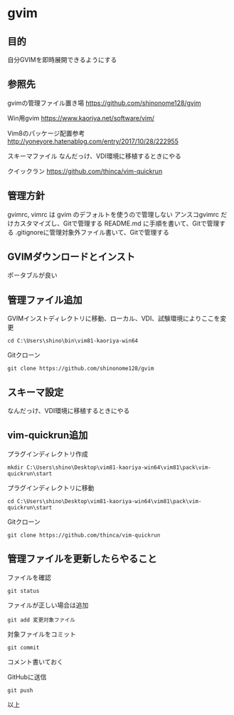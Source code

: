 # gvim

## 目的

自分GVIMを即時展開できるようにする

## 参照先

gvimの管理ファイル置き場
https://github.com/shinonome128/gvim

Win用gvim
https://www.kaoriya.net/software/vim/

Vim8のパッケージ配置参考
http://yoneyore.hatenablog.com/entry/2017/10/28/222955

スキーマファイル
なんだっけ、VDI環境に移植するときにやる

クイックラン
https://github.com/thinca/vim-quickrun

## 管理方針

gvimrc, vimrc は gvim のデフォルトを使うので管理しない
アンスコgvimrc だけカスタマイズし、Gitで管理する
README.md に手順を書いて、Gitで管理する
.gitignoreに管理対象外ファイル書いて、Gitで管理する

## GVIMダウンロードとインスト

ポータブルが良い

## 管理ファイル追加

GVIMインストディレクトリに移動、ローカル、VDI、試験環境によりここを変更
```
cd C:\Users\shino\bin\vim81-kaoriya-win64
```

Gitクローン
```
git clone https://github.com/shinonome128/gvim
```

## スキーマ設定

なんだっけ、VDI環境に移植するときにやる


## vim-quickrun追加

プラグインディレクトリ作成
```
mkdir C:\Users\shino\Desktop\vim81-kaoriya-win64\vim81\pack\vim-quickrun\start
```

プラグインディレクトリに移動
```
cd C:\Users\shino\Desktop\vim81-kaoriya-win64\vim81\pack\vim-quickrun\start
```

Gitクローン
```
git clone https://github.com/thinca/vim-quickrun
```

## 管理ファイルを更新したらやること

ファイルを確認
```
git status
```

ファイルが正しい場合は追加
```
git add 変更対象ファイル
```

対象ファイルをコミット
```
git commit
```
コメント書いておく

GitHubに送信
```
git push
```

以上
